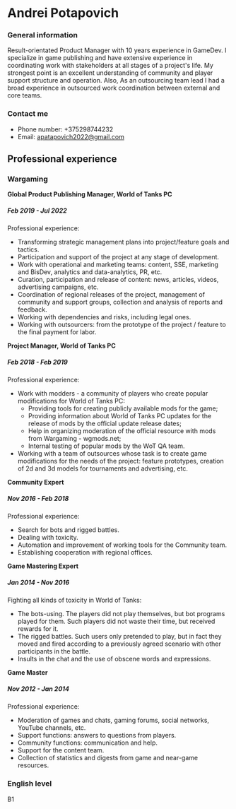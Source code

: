 # Andrei Potapovich
### General information
Result-orientated Product Manager with 10 years experience in GameDev. I specialize in game publishing and have extensive experience in coordinating work with stakeholders at all stages of a project's life. My strongest point is an excellent understanding of community and player support structure and operation. Also, As an outsourcing team lead I had a broad experience in outsourced work coordination between external and core teams.

### Contact me
* Phone number: +375298744232
* Email: apatapovich2022@gmail.com
## Professional experience
### Wargaming
**Global Product Publishing Manager,  World of Tanks PC**
##### Feb 2019 - Jul 2022
Professional experience:
 - Transforming strategic management plans into project/feature goals and tactics.
 - Participation and support of the project at any stage of development.
 - Work with operational and marketing teams: content, SSE, marketing and BisDev, analytics and data-analytics, PR, etc.
 - Curation, participation and release of content: news, articles, videos, advertising campaigns, etc.
 - Coordination of regional releases of the project, management of community and support groups, collection and analysis of reports and feedback.
 - Working with dependencies and risks, including legal ones.
 - Working with outsourcers: from the prototype of the project / feature to the final payment for labor.

**Project Manager, World of Tanks PC**
##### Feb 2018 - Feb 2019
Professional experience:
 - Work with modders - a community of players who create popular modifications for World of Tanks PC:
     - Providing tools for creating publicly available mods for the game;
     - Providing information about World of Tanks PC updates for the release of mods by the official update release dates;
     - Help in organizing moderation of the official resource with mods from Wargaming - wgmods.net;
     - Internal testing of popular mods by the WoT QA team.
 - Working with a team of outsources whose task is to create game modifications for the needs of the project: feature prototypes, creation of 2d and 3d models for tournaments and advertising, etc.

**Community Expert**
##### Nov 2016 - Feb 2018
Professional experience:
 - Search for bots and rigged battles.
 - Dealing with toxicity.
 - Automation and improvement of working tools for the Community team.
 - Establishing cooperation with regional offices.

**Game Mastering Expert**
##### Jan 2014 - Nov 2016
Fighting all kinds of toxicity in World of Tanks:
 - The bots-using. The players did not play themselves, but bot programs played for them. Such players did not waste their time, but received rewards for it.
 - The rigged battles. Such users only pretended to play, but in fact they moved and fired according to a previously agreed scenario with other participants in the battle.
 - Insults in the chat and the use of obscene words and expressions.

**Game Master**
##### Nov 2012 - Jan 2014
Professional experience:
 - Moderation of games and chats, gaming forums, social networks, YouTube channels, etc.
 - Support functions: answers to questions from players.
 - Community functions: communication and help.
 - Support for the content team.
 - Collection of statistics and digests from game and near-game resources.

### English level
B1
